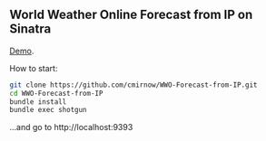 ## World Weather Online Forecast from IP on Sinatra

[Demo](https://masterpro.herokuapp.com/wwo/weather).

How to start:
```bash
git clone https://github.com/cmirnow/WWO-Forecast-from-IP.git
cd WWO-Forecast-from-IP
bundle install
bundle exec shotgun
```
...and go to http://localhost:9393

